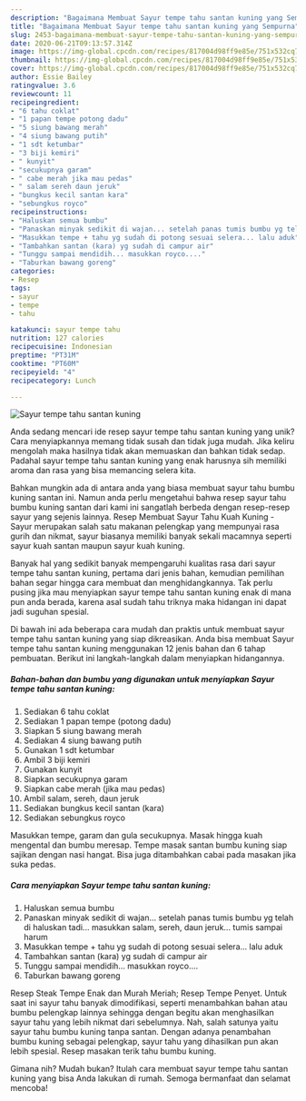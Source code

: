 ```yaml
---
description: "Bagaimana Membuat Sayur tempe tahu santan kuning yang Sempurna"
title: "Bagaimana Membuat Sayur tempe tahu santan kuning yang Sempurna"
slug: 2453-bagaimana-membuat-sayur-tempe-tahu-santan-kuning-yang-sempurna
date: 2020-06-21T09:13:57.314Z
image: https://img-global.cpcdn.com/recipes/817004d98ff9e85e/751x532cq70/sayur-tempe-tahu-santan-kuning-foto-resep-utama.jpg
thumbnail: https://img-global.cpcdn.com/recipes/817004d98ff9e85e/751x532cq70/sayur-tempe-tahu-santan-kuning-foto-resep-utama.jpg
cover: https://img-global.cpcdn.com/recipes/817004d98ff9e85e/751x532cq70/sayur-tempe-tahu-santan-kuning-foto-resep-utama.jpg
author: Essie Bailey
ratingvalue: 3.6
reviewcount: 11
recipeingredient:
- "6 tahu coklat"
- "1 papan tempe potong dadu"
- "5 siung bawang merah"
- "4 siung bawang putih"
- "1 sdt ketumbar"
- "3 biji kemiri"
- " kunyit"
- "secukupnya garam"
- " cabe merah jika mau pedas"
- " salam sereh daun jeruk"
- "bungkus kecil santan kara"
- "sebungkus royco"
recipeinstructions:
- "Haluskan semua bumbu"
- "Panaskan minyak sedikit di wajan... setelah panas tumis bumbu yg telah di haluskan tadi... masukkan salam, sereh, daun jeruk... tumis sampai harum"
- "Masukkan tempe + tahu yg sudah di potong sesuai selera... lalu aduk"
- "Tambahkan santan (kara) yg sudah di campur air"
- "Tunggu sampai mendidih... masukkan royco...."
- "Taburkan bawang goreng"
categories:
- Resep
tags:
- sayur
- tempe
- tahu

katakunci: sayur tempe tahu 
nutrition: 127 calories
recipecuisine: Indonesian
preptime: "PT31M"
cooktime: "PT60M"
recipeyield: "4"
recipecategory: Lunch

---
```



![Sayur tempe tahu santan kuning](https://img-global.cpcdn.com/recipes/817004d98ff9e85e/751x532cq70/sayur-tempe-tahu-santan-kuning-foto-resep-utama.jpg)

Anda sedang mencari ide resep sayur tempe tahu santan kuning yang unik? Cara menyiapkannya memang tidak susah dan tidak juga mudah. Jika keliru mengolah maka hasilnya tidak akan memuaskan dan bahkan tidak sedap. Padahal sayur tempe tahu santan kuning yang enak harusnya sih memiliki aroma dan rasa yang bisa memancing selera kita.

Bahkan mungkin ada di antara anda yang biasa membuat sayur tahu bumbu kuning santan ini. Namun anda perlu mengetahui bahwa resep sayur tahu bumbu kuning santan dari kami ini sangatlah berbeda dengan resep-resep sayur yang sejenis lainnya. Resep Membuat Sayur Tahu Kuah Kuning - Sayur merupakan salah satu makanan pelengkap yang mempunyai rasa gurih dan nikmat, sayur biasanya memiliki banyak sekali macamnya seperti sayur kuah santan maupun sayur kuah kuning.

Banyak hal yang sedikit banyak mempengaruhi kualitas rasa dari sayur tempe tahu santan kuning, pertama dari jenis bahan, kemudian pemilihan bahan segar hingga cara membuat dan menghidangkannya. Tak perlu pusing jika mau menyiapkan sayur tempe tahu santan kuning enak di mana pun anda berada, karena asal sudah tahu triknya maka hidangan ini dapat jadi suguhan spesial.


Di bawah ini ada beberapa cara mudah dan praktis untuk membuat sayur tempe tahu santan kuning yang siap dikreasikan. Anda bisa membuat Sayur tempe tahu santan kuning menggunakan 12 jenis bahan dan 6 tahap pembuatan. Berikut ini langkah-langkah dalam menyiapkan hidangannya.

<!--inarticleads1-->

##### Bahan-bahan dan bumbu yang digunakan untuk menyiapkan Sayur tempe tahu santan kuning:

1. Sediakan 6 tahu coklat
1. Sediakan 1 papan tempe (potong dadu)
1. Siapkan 5 siung bawang merah
1. Sediakan 4 siung bawang putih
1. Gunakan 1 sdt ketumbar
1. Ambil 3 biji kemiri
1. Gunakan  kunyit
1. Siapkan secukupnya garam
1. Siapkan  cabe merah (jika mau pedas)
1. Ambil  salam, sereh, daun jeruk
1. Sediakan bungkus kecil santan (kara)
1. Sediakan sebungkus royco


Masukkan tempe, garam dan gula secukupnya. Masak hingga kuah mengental dan bumbu meresap. Tempe masak santan bumbu kuning siap sajikan dengan nasi hangat. Bisa juga ditambahkan cabai pada masakan jika suka pedas. 

<!--inarticleads2-->

##### Cara menyiapkan Sayur tempe tahu santan kuning:

1. Haluskan semua bumbu
1. Panaskan minyak sedikit di wajan... setelah panas tumis bumbu yg telah di haluskan tadi... masukkan salam, sereh, daun jeruk... tumis sampai harum
1. Masukkan tempe + tahu yg sudah di potong sesuai selera... lalu aduk
1. Tambahkan santan (kara) yg sudah di campur air
1. Tunggu sampai mendidih... masukkan royco....
1. Taburkan bawang goreng


Resep Steak Tempe Enak dan Murah Meriah; Resep Tempe Penyet. Untuk saat ini sayur tahu banyak dimodifikasi, seperti menambahkan bahan atau bumbu pelengkap lainnya sehingga dengan begitu akan menghasilkan sayur tahu yang lebih nikmat dari sebelumnya. Nah, salah satunya yaitu sayur tahu bumbu kuning tanpa santan. Dengan adanya penambahan bumbu kuning sebagai pelengkap, sayur tahu yang dihasilkan pun akan lebih spesial. Resep masakan terik tahu bumbu kuning. 

Gimana nih? Mudah bukan? Itulah cara membuat sayur tempe tahu santan kuning yang bisa Anda lakukan di rumah. Semoga bermanfaat dan selamat mencoba!
